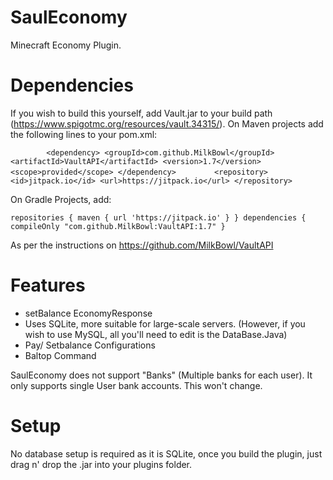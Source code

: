 # SaulEconomy
Minecraft Economy Plugin.

# Dependencies
If you wish to build this yourself, add Vault.jar to your build path (https://www.spigotmc.org/resources/vault.34315/). 
On Maven projects add the following lines to your pom.xml:

``        <dependency>
            <groupId>com.github.MilkBowl</groupId>  
            <artifactId>VaultAPI</artifactId>
            <version>1.7</version>
            <scope>provided</scope>
        </dependency>``
``        <repository>
            <id>jitpack.io</id>
            <url>https://jitpack.io</url>
        </repository>``

On Gradle Projects, add:

`repositories {
    maven { url 'https://jitpack.io' }
}
dependencies {
    compileOnly "com.github.MilkBowl:VaultAPI:1.7"
}`

As per the instructions on https://github.com/MilkBowl/VaultAPI

# Features
- setBalance EconomyResponse
- Uses SQLite, more suitable for large-scale servers. (However, if you wish to use MySQL, all you'll need to edit is the DataBase.Java)
- Pay/ Setbalance Configurations
- Baltop Command

SaulEconomy does not support "Banks" (Multiple banks for each user). It only supports single User bank accounts. This won't change.

# Setup
No database setup is required as it is SQLite, once you build the plugin, just drag n' drop the .jar into your plugins folder.
